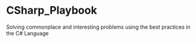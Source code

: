 # CSharp_Playbook
Solving commonplace and interesting problems using the best practices in the C# Language
